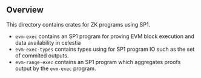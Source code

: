 ## Overview

This directory contains crates for ZK programs using SP1. 

- `evm-exec` contains an SP1 program for proving EVM block execution and data availability in celestia
- `evm-exec-types` contains types using for SP1 program IO such as the set of commited outputs.
- `evm-range-exec` contains an SP1 program which aggregates proofs output by the `evm-exec` program.